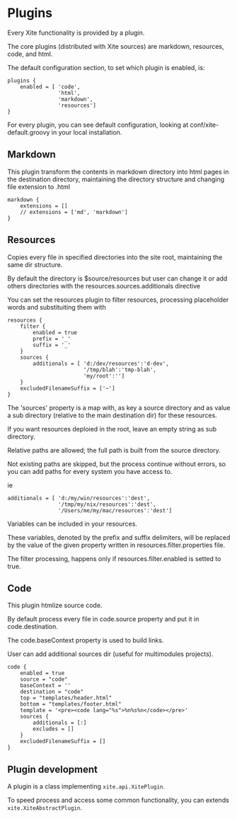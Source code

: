 
Plugins
=======

Every Xite functionality is provided by a plugin.

The core plugins (distributed with Xite sources) are markdown, resources, code, and html.

The default configuration section, to set which plugin is enabled, is:

    plugins { 
        enabled = [ 'code',
                    'html',
                    'markdown',
                    'resources']
    }

For every plugin, you can see default configuration, looking at conf/xite-default.groovy in your local installation.

Markdown
--------

This plugin transform the contents in markdown directory into html pages in the destination directory, maintaining the directory structure and changing file extension to .html

    markdown {
        extensions = []
        // extensions = ['md', 'markdown']
    }


Resources
---------

Copies every file in specified directories into the site root, maintaining the same dir structure.

By default the directory is $source/resources but user can change it or add others directories with the 
resources.sources.additionals directive

You can set the resources plugin to filter resources, processing placeholder words and substituiting them with 

    resources {
        filter {
            enabled = true
            prefix = '_'
            suffix = '_'
        }
        sources {
            additionals = [ 'd:/dev/resources':'d-dev',
                            '/tmp/blah':'tmp-blah',
                            'my/root':'']
        }
        excludedFilenameSuffix = ['~']
    }

    
The 'sources' property is a map with, as key a source directory and as value a sub directory (relative 
to the main destination dir) for these resources.

If you want resources deploied in the root, leave an empty string as sub directory.

Relative paths are allowed; the full path is built from the source directory.

Not existing paths are skipped, but the process continue without errors, so you can add paths for every system you have access to.

ie 

    additionals = [ 'd:/my/win/resources':'dest', 
                    '/tmp/my/nix/resources':'dest',
                    '/Users/me/my/mac/resources':'dest']


Variables can be included in your resources. 

These variables, denoted by the prefix and suffix delimiters, will be replaced by the value of the given property written in resources.filter.properties file.

The filter processing, happens only if resources.filter.enabled is setted to true.


Code
----

This plugin htmlize source code.

By default process every file in code.source property and put it in code.destination.

The code.baseContext property is used to build links.

User can add additional sources dir (useful for multimodules projects).

    code {
        enabled = true
        source = "code"
        baseContext = ''
        destination = "code"
        top = "templates/header.html"
        bottom = "templates/footer.html"
        template = '<pre><code lang="%s">%n%s%n</code></pre>'
        sources {
            additionals = [:]
            excludes = []
        }
        excludedFilenameSuffix = []
    }


Plugin development
------------------

A plugin is a class implementing `xite.api.XitePlugin`.

To speed process and access some common functionality, you can extends `xite.XiteAbstractPlugin`.


